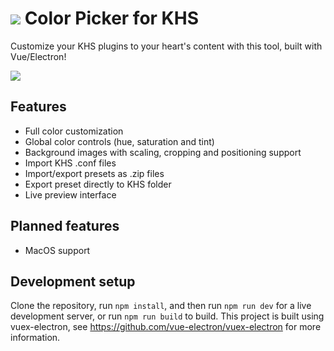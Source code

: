 # ![](https://scontent-cph2-1.xx.fbcdn.net/v/t1.15752-9/95579033_685569468678867_806729501118562304_n.png?_nc_cat=102&_nc_sid=b96e70&_nc_ohc=JVJL9ortdKIAX8ASdMD&_nc_ht=scontent-cph2-1.xx&oh=9e2af926857ad13dc000ea5a35d4ddd9&oe=5ED56A62) Color Picker for KHS

Customize your KHS plugins to your heart's content with this tool, built with Vue/Electron!

![](https://scontent-cph2-1.xx.fbcdn.net/v/t1.15752-9/95491631_1290883171117868_5533485342742544384_n.png?_nc_cat=107&_nc_sid=b96e70&_nc_ohc=STg57A1r75QAX_M1TJs&_nc_ht=scontent-cph2-1.xx&oh=239fbcdc2187044f29788954b5f9d13c&oe=5ED4A265)

## Features
* Full color customization
* Global color controls (hue, saturation and tint)
* Background images with scaling, cropping and positioning support
* Import KHS .conf files
* Import/export presets as .zip files
* Export preset directly to KHS folder
* Live preview interface

## Planned features
* MacOS support

## Development setup

Clone the repository, run ```npm install```, and then run ```npm run dev``` for a live development server, or run ```npm run build``` to build. This project is built using vuex-electron, see https://github.com/vue-electron/vuex-electron for more information.


